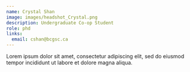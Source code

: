 ```yaml
---
name: Crystal Shan
image: images/headshot_Crystal.png
description: Undergraduate Co-op Student
role: phd
links:
  email: cshan@bcgsc.ca
---
```


Lorem ipsum dolor sit amet, consectetur adipiscing elit, sed do eiusmod tempor incididunt ut labore et dolore magna aliqua.
